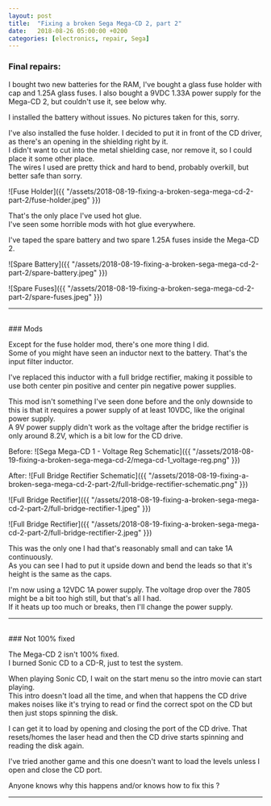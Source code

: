 ```yaml
---
layout: post
title:  "Fixing a broken Sega Mega-CD 2, part 2"
date:   2018-08-26 05:00:00 +0200
categories: [electronics, repair, Sega]
---
```

### Final repairs:

I bought two new batteries for the RAM, I've bought a glass fuse holder with cap and 1.25A glass fuses.
I also bought a 9VDC 1.33A power supply for the Mega-CD 2, but couldn't use it, see below why.

I installed the battery without issues. No pictures taken for this, sorry.

I've also installed the fuse holder. I decided to put it in front of the CD driver, as there's an opening in the shielding right by it.<br/>
I didn't want to cut into the metal shielding case, nor remove it, so I could place it some other place.<br/>
The wires I used are pretty thick and hard to bend, probably overkill, but better safe than sorry.

![Fuse Holder]({{ "/assets/2018-08-19-fixing-a-broken-sega-mega-cd-2-part-2/fuse-holder.jpeg" }})

That's the only place I've used hot glue.<br/>
I've seen some horrible mods with hot glue everywhere.

I've taped the spare battery and two spare 1.25A fuses inside the Mega-CD 2.<br/>

![Spare Battery]({{ "/assets/2018-08-19-fixing-a-broken-sega-mega-cd-2-part-2/spare-battery.jpeg" }})

![Spare Fuses]({{ "/assets/2018-08-19-fixing-a-broken-sega-mega-cd-2-part-2/spare-fuses.jpeg" }})

***********************
<br/>
### Mods

Except for the fuse holder mod, there's one more thing I did.<br/>
Some of you might have seen an inductor next to the battery. That's the input filter inductor.

I've replaced this inductor with a full bridge rectifier, making it possible to use both center pin positive and center pin negative power supplies.

This mod isn't something I've seen done before and the only downside to this is that it requires a power supply of at least 10VDC, like the original power supply.<br/>
A 9V power supply didn't work as the voltage after the bridge rectifier is only around 8.2V, which is a bit low for the CD drive.<br/>

Before:
![Sega Mega-CD 1 - Voltage Reg Schematic]({{ "/assets/2018-08-19-fixing-a-broken-sega-mega-cd-2/mega-cd-1_voltage-reg.png" }})

After:
![Full Bridge Rectifier Schematic]({{ "/assets/2018-08-19-fixing-a-broken-sega-mega-cd-2-part-2/full-bridge-rectifier-schematic.png" }})

![Full Bridge Rectifier]({{ "/assets/2018-08-19-fixing-a-broken-sega-mega-cd-2-part-2/full-bridge-rectifier-1.jpeg" }})

![Full Bridge Rectifier]({{ "/assets/2018-08-19-fixing-a-broken-sega-mega-cd-2-part-2/full-bridge-rectifier-2.jpeg" }})

This was the only one I had that's reasonably small and can take 1A continuously.<br/>
As you can see I had to put it upside down and bend the leads so that it's height is the same as the caps.

I'm now using a 12VDC 1A power supply. The voltage drop over the 7805 might be a bit too high still, but that's all I had.<br/>
If it heats up too much or breaks, then I'll change the power supply.

***************************
<br/>
### Not 100% fixed

The Mega-CD 2 isn't 100% fixed.<br/>
I burned Sonic CD to a CD-R, just to test the system.

When playing Sonic CD, I wait on the start menu so the intro movie can start playing.<br/>
This intro doesn't load all the time, and when that happens the CD drive makes noises like it's trying to read or find the correct spot on the CD but then just stops spinning the disk.

I can get it to load by opening and closing the port of the CD drive. That resets/homes the laser head and then the CD drive starts spinning and reading the disk again.

I've tried another game and this one doesn't want to load the levels unless I open and close the CD port.

Anyone knows why this happens and/or knows how to fix this ?

******************************
